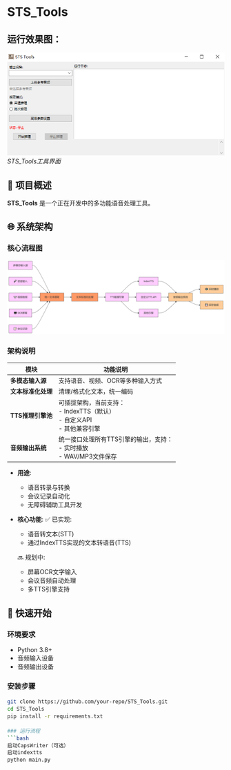 # STS_Tools
## 运行效果图：
![工具界面](Example.PNG)  
*STS_Tools工具界面*

## 📖 项目概述
**STS_Tools** 是一个正在开发中的多功能语音处理工具。




## 🌐 系统架构

### 核心流程图
![架构图](STS_Tools_update.png)

### 架构说明
| **模块**         | **功能说明**                                                                 |
|------------------|----------------------------------------------------------------------------|
| **多模态输入源**  | 支持语音、视频、OCR等多种输入方式                                           |
| **文本标准化处理** | 清理/格式化文本，统一编码                                                   |
| **TTS推理引擎池** | 可插拔架构，当前支持：<br>- IndexTTS（默认）<br>- 自定义API<br>- 其他兼容引擎 |
| **音频输出系统**  | 统一接口处理所有TTS引擎的输出，支持：<br>- 实时播放<br>- WAV/MP3文件保存      |

- **用途**:
  - 语音转录与转换
  - 会议记录自动化
  - 无障碍辅助工具开发

- **核心功能**:
  ✅ 已实现:
  - 语音转文本(STT)
  - 通过IndexTTS实现的文本转语音(TTS)
  
  🔜 规划中:
  - 屏幕OCR文字输入
  - 会议音频自动处理
  - 多TTS引擎支持

## 🚀 快速开始

### 环境要求
- Python 3.8+
- 音频输入设备
- 音频输出设备

### 安装步骤
```bash
git clone https://github.com/your-repo/STS_Tools.git
cd STS_Tools
pip install -r requirements.txt

### 运行流程
```bash
启动CapsWriter（可选）
启动indextts
python main.py
